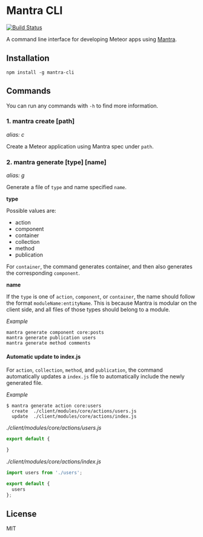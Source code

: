 # Mantra CLI

[![Build Status](https://travis-ci.org/sungwoncho/mantra-cli.svg?branch=master)](https://travis-ci.org/sungwoncho/mantra-cli)

A command line interface for developing Meteor apps using [Mantra](https://github.com/kadirahq/mantra).


## Installation

    npm install -g mantra-cli


## Commands

You can run any commands with `-h` to find more information.

### 1. mantra create [path]

*alias: c*

Create a Meteor application using Mantra spec under `path`.

### 2. mantra generate [type] [name]

*alias: g*

Generate a file of `type` and name specified `name`.

**type**

Possible values are:

* action
* component
* container
* collection
* method
* publication

For `container`, the command generates container, and then also generates the
corresponding `component`.

**name**

If the `type` is one of `action`, `component`, or `container`, the name should
follow the format `moduleName:entityName`. This is because Mantra is modular
on the client side, and all files of those types should belong to a module.

*Example*

    mantra generate component core:posts
    mantra generate publication users
    mantra generate method comments

#### Automatic update to index.js

For `action`, `collection`, `method`, and `publication`, the command
automatically updates a `index.js` file to automatically include the newly
generated file.

*Example*

    $ mantra generate action core:users
      create  ./client/modules/core/actions/users.js
      update  ./client/modules/core/actions/index.js

*./client/modules/core/actions/users.js*
```js
export default {

}
```

*./client/modules/core/actions/index.js*
```js
import users from './users';

export default {
  users
};
```

## License

MIT
